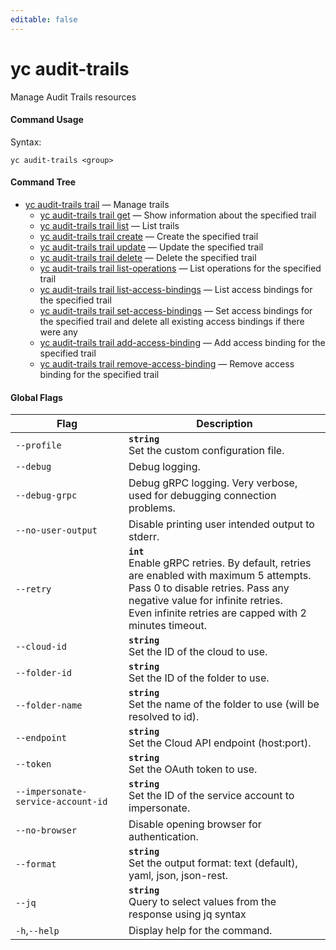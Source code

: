 ```yaml
---
editable: false
---
```


# yc audit-trails

Manage Audit Trails resources

#### Command Usage

Syntax: 

`yc audit-trails <group>`

#### Command Tree

- [yc audit-trails trail](trail/index.md) — Manage trails
	- [yc audit-trails trail get](trail/get.md) — Show information about the specified trail
	- [yc audit-trails trail list](trail/list.md) — List trails
	- [yc audit-trails trail create](trail/create.md) — Create the specified trail
	- [yc audit-trails trail update](trail/update.md) — Update the specified trail
	- [yc audit-trails trail delete](trail/delete.md) — Delete the specified trail
	- [yc audit-trails trail list-operations](trail/list-operations.md) — List operations for the specified trail
	- [yc audit-trails trail list-access-bindings](trail/list-access-bindings.md) — List access bindings for the specified trail
	- [yc audit-trails trail set-access-bindings](trail/set-access-bindings.md) — Set access bindings for the specified trail and delete all existing access bindings if there were any
	- [yc audit-trails trail add-access-binding](trail/add-access-binding.md) — Add access binding for the specified trail
	- [yc audit-trails trail remove-access-binding](trail/remove-access-binding.md) — Remove access binding for the specified trail

#### Global Flags

| Flag | Description |
|----|----|
|`--profile`|<b>`string`</b><br/>Set the custom configuration file.|
|`--debug`|Debug logging.|
|`--debug-grpc`|Debug gRPC logging. Very verbose, used for debugging connection problems.|
|`--no-user-output`|Disable printing user intended output to stderr.|
|`--retry`|<b>`int`</b><br/>Enable gRPC retries. By default, retries are enabled with maximum 5 attempts.<br/>Pass 0 to disable retries. Pass any negative value for infinite retries.<br/>Even infinite retries are capped with 2 minutes timeout.|
|`--cloud-id`|<b>`string`</b><br/>Set the ID of the cloud to use.|
|`--folder-id`|<b>`string`</b><br/>Set the ID of the folder to use.|
|`--folder-name`|<b>`string`</b><br/>Set the name of the folder to use (will be resolved to id).|
|`--endpoint`|<b>`string`</b><br/>Set the Cloud API endpoint (host:port).|
|`--token`|<b>`string`</b><br/>Set the OAuth token to use.|
|`--impersonate-service-account-id`|<b>`string`</b><br/>Set the ID of the service account to impersonate.|
|`--no-browser`|Disable opening browser for authentication.|
|`--format`|<b>`string`</b><br/>Set the output format: text (default), yaml, json, json-rest.|
|`--jq`|<b>`string`</b><br/>Query to select values from the response using jq syntax|
|`-h`,`--help`|Display help for the command.|
